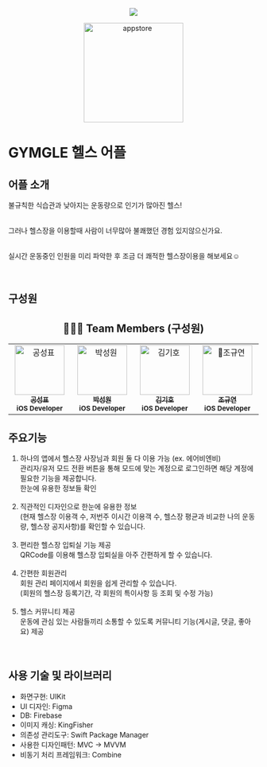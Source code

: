 <p align="center">
  <img src="https://github.com/team-Sparta-Final-Project/GYMGLE/assets/101612441/48ed02c0-92c9-4533-a66c-30f9989405c8">
</p>

<p align="center">
  <a href="https://apps.apple.com/kr/app/gymgle/id6471544103">
    <img width="200" alt="appstore" src="https://github.com/nbcamp-archive/kkuk-ios/assets/26790710/72caf6ff-b829-4608-98d9-16d42d0a3eb0">
  </a>
</p>

# GYMGLE 헬스 어플
## 어플 소개

불규칙한 식습관과 낮아지는 운동량으로 인기가 많아진 헬스!<br/><br/>

그러나 헬스장을 이용할때 사람이 너무많아 불쾌했던 경험 있지않으신가요.<br/><br/>

실시간 운동중인 인원을 미리 파악한 후 조금 더 쾌적한 헬스장이용을 해보세요☺️<br/>

<br/>


## 구성원
<div align="center">
  
## 🧑‍🤝‍🧑 Team Members (구성원)
<table>
  <tbody>
    <tr>
     <td align="center" valign="top" width="14.28%">
       <a href="https://github.com/ThePerfectMartini?tab=repositories">
       <img src="https://avatars.githubusercontent.com/u/98042509?v=4" width="100px;" alt="공성표"/>
       <br />
         <sub>
           <b>공성표</b>
         </sub>
       </a>
       <br />
       <sub>
           <b>iOS Developer</b>
       </sub>
       <br />
     </td>
     <td align="center" valign="top" width="14.28%">
       <a href="https://github.com/tjddnjs549">
       <img src="https://avatars.githubusercontent.com/u/82648421?v=4" width="100px;" alt="박성원"/>
       <br />
         <sub>
           <b>박성원</b>
         </sub>
       </a>
       <br />
       <sub>
           <b>iOS Developer</b>
       </sub>
       <br />
    </td>
      <td align="center" valign="top" width="14.28%">
       <a href="https://github.com/Oong2">
       <img src="https://avatars.githubusercontent.com/u/101612441?v=4" width="100px;" alt="김기호"/>
       <br />
         <sub>
           <b>김기호</b>
         </sub>
       </a>
       <br />
       <sub>
           <b>iOS Developer</b>
       </sub>
       <br />
    </td>
      <td align="center" valign="top" width="14.28%">
       <a href="https://github.com/Alpaca38/">
       <img src="https://avatars.githubusercontent.com/u/137505484?v=4" width="100px;" alt="조규연"/>
       <br />
         <sub>
           <b>조규연</b>
         </sub>
       </a>
       <br />
       <sub>
           <b>iOS Developer</b>
       </sub>
       <br />
    </td>
      </tbody>
  </table>
</div>

</div>

## 주요기능

1. 하나의 앱에서 헬스장 사장님과 회원 둘 다 이용 가능 (ex. 에어비엔비)<br/>
관리자/유저 모드 전환 버튼을 통해 모드에 맞는 계정으로 로그인하면 해당 계정에 필요한 기능을 제공합니다.<br/>
한눈에 유용한 정보들 확인<br/><br/>
2. 직관적인 디자인으로 한눈에 유용한 정보<br/>
(현재 헬스장 이용객 수, 저번주 이시간 이용객 수, 헬스장 평균과 비교한 나의 운동량, 헬스장 공지사항)를 확인할 수 있습니다.<br/><br/>
3. 편리한 헬스장 입퇴실 기능 제공<br/>
QRCode를 이용해 헬스장 입퇴실을 아주 간편하게 할 수 있습니다.<br/><br/>
4. 간편한 회원관리<br/>
회원 관리 페이지에서 회원을 쉽게 관리할 수 있습니다. <br/>
(회원의 헬스장 등록기간, 각 회원의 특이사항 등 조회 및 수정 가능)<br/><br/>
5. 헬스 커뮤니티 제공<br/>
운동에 관심 있는 사람들끼리 소통할 수 있도록 커뮤니티 기능(게시글, 댓글, 좋아요) 제공<br/><br/><br/>

## 사용 기술 및 라이브러리
- 화면구현: UIKit<br/>
- UI 디자인: Figma<br/>
- DB: Firebase<br/>
- 이미지 캐싱: KingFisher<br/>
- 의존성 관리도구: Swift Package Manager<br/>
- 사용한 디자인패턴: MVC → MVVM<br/>
- 비동기 처리 프레임워크: Combine<br/>



